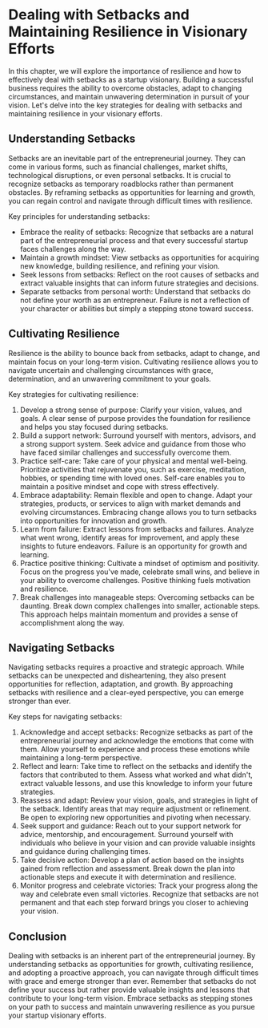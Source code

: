 # Dealing with Setbacks and Maintaining Resilience in Visionary Efforts

In this chapter, we will explore the importance of resilience and how to effectively deal with setbacks as a startup visionary. Building a successful business requires the ability to overcome obstacles, adapt to changing circumstances, and maintain unwavering determination in pursuit of your vision. Let's delve into the key strategies for dealing with setbacks and maintaining resilience in your visionary efforts.

## Understanding Setbacks

Setbacks are an inevitable part of the entrepreneurial journey. They can come in various forms, such as financial challenges, market shifts, technological disruptions, or even personal setbacks. It is crucial to recognize setbacks as temporary roadblocks rather than permanent obstacles. By reframing setbacks as opportunities for learning and growth, you can regain control and navigate through difficult times with resilience.

Key principles for understanding setbacks:

- Embrace the reality of setbacks: Recognize that setbacks are a natural part of the entrepreneurial process and that every successful startup faces challenges along the way.
- Maintain a growth mindset: View setbacks as opportunities for acquiring new knowledge, building resilience, and refining your vision.
- Seek lessons from setbacks: Reflect on the root causes of setbacks and extract valuable insights that can inform future strategies and decisions.
- Separate setbacks from personal worth: Understand that setbacks do not define your worth as an entrepreneur. Failure is not a reflection of your character or abilities but simply a stepping stone toward success.

## Cultivating Resilience

Resilience is the ability to bounce back from setbacks, adapt to change, and maintain focus on your long-term vision. Cultivating resilience allows you to navigate uncertain and challenging circumstances with grace, determination, and an unwavering commitment to your goals.

Key strategies for cultivating resilience:

1. Develop a strong sense of purpose: Clarify your vision, values, and goals. A clear sense of purpose provides the foundation for resilience and helps you stay focused during setbacks.
2. Build a support network: Surround yourself with mentors, advisors, and a strong support system. Seek advice and guidance from those who have faced similar challenges and successfully overcome them.
3. Practice self-care: Take care of your physical and mental well-being. Prioritize activities that rejuvenate you, such as exercise, meditation, hobbies, or spending time with loved ones. Self-care enables you to maintain a positive mindset and cope with stress effectively.
4. Embrace adaptability: Remain flexible and open to change. Adapt your strategies, products, or services to align with market demands and evolving circumstances. Embracing change allows you to turn setbacks into opportunities for innovation and growth.
5. Learn from failure: Extract lessons from setbacks and failures. Analyze what went wrong, identify areas for improvement, and apply these insights to future endeavors. Failure is an opportunity for growth and learning.
6. Practice positive thinking: Cultivate a mindset of optimism and positivity. Focus on the progress you've made, celebrate small wins, and believe in your ability to overcome challenges. Positive thinking fuels motivation and resilience.
7. Break challenges into manageable steps: Overcoming setbacks can be daunting. Break down complex challenges into smaller, actionable steps. This approach helps maintain momentum and provides a sense of accomplishment along the way.

## Navigating Setbacks

Navigating setbacks requires a proactive and strategic approach. While setbacks can be unexpected and disheartening, they also present opportunities for reflection, adaptation, and growth. By approaching setbacks with resilience and a clear-eyed perspective, you can emerge stronger than ever.

Key steps for navigating setbacks:

1. Acknowledge and accept setbacks: Recognize setbacks as part of the entrepreneurial journey and acknowledge the emotions that come with them. Allow yourself to experience and process these emotions while maintaining a long-term perspective.
2. Reflect and learn: Take time to reflect on the setbacks and identify the factors that contributed to them. Assess what worked and what didn't, extract valuable lessons, and use this knowledge to inform your future strategies.
3. Reassess and adapt: Review your vision, goals, and strategies in light of the setback. Identify areas that may require adjustment or refinement. Be open to exploring new opportunities and pivoting when necessary.
4. Seek support and guidance: Reach out to your support network for advice, mentorship, and encouragement. Surround yourself with individuals who believe in your vision and can provide valuable insights and guidance during challenging times.
5. Take decisive action: Develop a plan of action based on the insights gained from reflection and assessment. Break down the plan into actionable steps and execute it with determination and resilience.
6. Monitor progress and celebrate victories: Track your progress along the way and celebrate even small victories. Recognize that setbacks are not permanent and that each step forward brings you closer to achieving your vision.

## Conclusion

Dealing with setbacks is an inherent part of the entrepreneurial journey. By understanding setbacks as opportunities for growth, cultivating resilience, and adopting a proactive approach, you can navigate through difficult times with grace and emerge stronger than ever. Remember that setbacks do not define your success but rather provide valuable insights and lessons that contribute to your long-term vision. Embrace setbacks as stepping stones on your path to success and maintain unwavering resilience as you pursue your startup visionary efforts.

